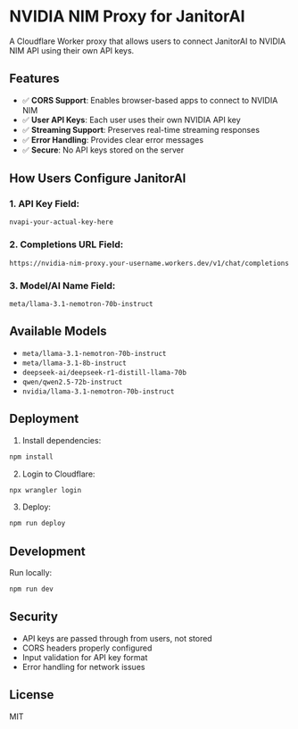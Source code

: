 # NVIDIA NIM Proxy for JanitorAI

A Cloudflare Worker proxy that allows users to connect JanitorAI to NVIDIA NIM API using their own API keys.

## Features

- ✅ **CORS Support**: Enables browser-based apps to connect to NVIDIA NIM
- ✅ **User API Keys**: Each user uses their own NVIDIA API key
- ✅ **Streaming Support**: Preserves real-time streaming responses
- ✅ **Error Handling**: Provides clear error messages
- ✅ **Secure**: No API keys stored on the server

## How Users Configure JanitorAI

### 1. API Key Field:
```
nvapi-your-actual-key-here
```

### 2. Completions URL Field:
```
https://nvidia-nim-proxy.your-username.workers.dev/v1/chat/completions
```

### 3. Model/AI Name Field:
```
meta/llama-3.1-nemotron-70b-instruct
```

## Available Models

- `meta/llama-3.1-nemotron-70b-instruct`
- `meta/llama-3.1-8b-instruct`
- `deepseek-ai/deepseek-r1-distill-llama-70b`
- `qwen/qwen2.5-72b-instruct`
- `nvidia/llama-3.1-nemotron-70b-instruct`

## Deployment

1. Install dependencies:
```bash
npm install
```

2. Login to Cloudflare:
```bash
npx wrangler login
```

3. Deploy:
```bash
npm run deploy
```

## Development

Run locally:
```bash
npm run dev
```

## Security

- API keys are passed through from users, not stored
- CORS headers properly configured
- Input validation for API key format
- Error handling for network issues

## License

MIT
